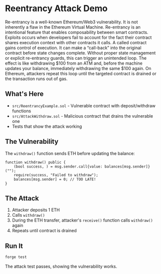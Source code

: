 # Reentrancy Attack Demo

Re-entrancy is a well-known Ethereum/Web3 vulnerability. It is not inherently a flaw in the Ethereum Virtual Machine. Re-entrancy is an intentional feature that enables composability between smart contracts. Exploits occurs when developers fail to account for the fact their contract shares execution context with other contracts it calls. A called contract gains control of execution. It can make a “call-back” into the original contract before state changes complete. Without proper state management or explicit re-entrancy guards, this can trigger an unintended loop. The effect is like withdrawing $100 from an ATM and, before the machine updates your balance, immediately withdrawing the same $100 again. On Ethereum, attackers repeat this loop until the targeted contract is drained or the transaction runs out of gas.

## What's Here

- `src/ReentrancyExample.sol` - Vulnerable contract with deposit/withdraw functions
- `src/AttackWithdraw.sol` - Malicious contract that drains the vulnerable one
- Tests that show the attack working

## The Vulnerability

The `withdraw()` function sends ETH before updating the balance:

```solidity
function withdraw() public {
    (bool success, ) = msg.sender.call{value: balances[msg.sender]}("");
    require(success, "Failed to withdraw");
    balances[msg.sender] = 0; // TOO LATE!
}
```

## The Attack

1. Attacker deposits 1 ETH
2. Calls `withdraw()`
3. During the ETH transfer, attacker's `receive()` function calls `withdraw()` again
4. Repeats until contract is drained

## Run It

```bash
forge test
```

The attack test passes, showing the vulnerability works.
